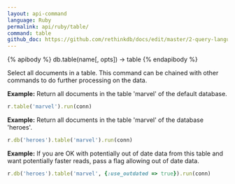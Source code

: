 ```yaml
---
layout: api-command 
language: Ruby
permalink: api/ruby/table/
command: table
github_doc: https://github.com/rethinkdb/docs/edit/master/2-query-language/api/ruby/selecting-data/table.md
---
```


{% apibody %}
db.table(name[, opts]) &rarr; table
{% endapibody %}

Select all documents in a table. This command can be chained with other commands to do
further processing on the data.

__Example:__ Return all documents in the table 'marvel' of the default database.

```rb
r.table('marvel').run(conn)
```

__Example:__ Return all documents in the table 'marvel' of the database 'heroes'.

```rb
r.db('heroes').table('marvel').run(conn)
```


__Example:__ If you are OK with potentially out of date data from this table and want potentially faster reads, pass a flag allowing out of date data.

```rb
r.db('heroes').table('marvel', {:use_outdated => true}).run(conn)
```

